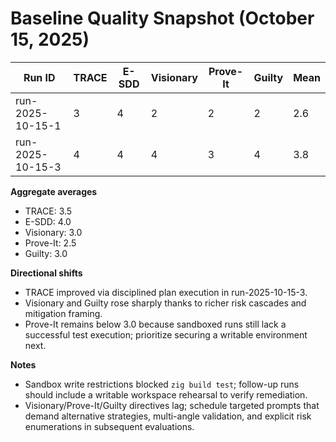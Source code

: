 # Baseline Quality Snapshot (October 15, 2025)

| Run ID | TRACE | E-SDD | Visionary | Prove-It | Guilty | Mean |
| --- | --- | --- | --- | --- | --- | --- |
| run-2025-10-15-1 | 3 | 4 | 2 | 2 | 2 | 2.6 |
| run-2025-10-15-3 | 4 | 4 | 4 | 3 | 4 | 3.8 |

**Aggregate averages**
- TRACE: 3.5
- E-SDD: 4.0
- Visionary: 3.0
- Prove-It: 2.5
- Guilty: 3.0

**Directional shifts**
- TRACE improved via disciplined plan execution in run-2025-10-15-3.
- Visionary and Guilty rose sharply thanks to richer risk cascades and mitigation framing.
- Prove-It remains below 3.0 because sandboxed runs still lack a successful test execution; prioritize securing a writable environment next.

**Notes**
- Sandbox write restrictions blocked `zig build test`; follow-up runs should include a writable workspace rehearsal to verify remediation.
- Visionary/Prove-It/Guilty directives lag; schedule targeted prompts that demand alternative strategies, multi-angle validation, and explicit risk enumerations in subsequent evaluations.
